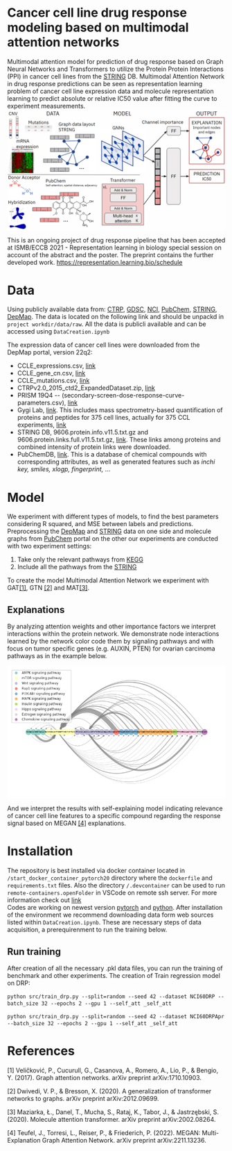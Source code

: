 # Cancer cell line drug response modeling based on multimodal attention networks
Multimodal attention model for prediction of drug response based on Graph Neural Networks and Transformers to utilize the Protein Protein Interactions (PPI) in cancer cell lines from the [STRING](https://string-db.org/cgi/download?sessionId=biPKFt1UqkvP&species_text=Homo+sapiens) DB. Multimodal Attention Network in drug response predictions can be seen as representation learning problem of cancer cell line expression data and molecule representation learning to predict absolute or relative IC50 value after fitting the curve to experiment measurements.  
<img src="figures/Info MAN.png"
     alt="MAN-png"
     style="float: left; margin-right: 10px;margin-bottom: 14px;" />
<br/>

This is an ongoing project of drug response pipeline that has been accepted at ISMB/ECCB 2021 - Representation learning in biology special session on account of the abstract and the poster. The preprint contains the further developed work. https://representation.learning.bio/schedule 

# Data
Using publicly available data from: [CTRP](https://ctd2-data.nci.nih.gov/Public/Broad/CTRPv2.0_2015_ctd2_ExpandedDataset/CTRPv2.0_2015_ctd2_ExpandedDataset.zip)<a id="ctrp"></a>, [GDSC](https://www.cancerrxgene.org/downloads/bulk_download)<a id="gdsc"></a>, [NCI](https://wiki.nci.nih.gov/display/NCIDTPdata/NCI-60+Growth+Inhibition+Data), [PubChem](https://pubchem.ncbi.nlm.nih.gov/)<a id="pubchem"></a>, [STRING](https://string-db.org/cgi/download?sessionId=biPKFt1UqkvP&species_text=Homo+sapiens)<a id="string"></a>, [DepMap](https://depmap.org/portal/download/)<a id="depmap"></a>. The data is located on the following link and should be unpackd in `project workdir/data/raw`. All the data is publicli available and can be accessed using `DataCreation.ipynb`<br/> 

The expression data of cancer cell lines were downloaded from the DepMap portal, version 22q2:
- CCLE_expressions.csv, [link](https://ndownloader.figshare.com/files/34989919)
- CCLE_gene_cn.csv, [link](https://ndownloader.figshare.com/files/34989937)
- CCLE_mutations.csv, [link](https://ndownloader.figshare.com/files/34989940)
- CTRPv2.0_2015_ctd2_ExpandedDataset.zip, [link](https://ctd2-data.nci.nih.gov/Public/Broad/CTRPv2.0_2015_ctd2_ExpandedDataset/CTRPv2.0_2015_ctd2_ExpandedDataset.zip)
- PRISM 19Q4 -- (secondary-screen-dose-response-curve-parameters.csv), [link](https://ndownloader.figshare.com/files/20237739)
- Gygi Lab, [link](https://gygi.hms.harvard.edu/data/ccle/Table_S2_Protein_Quant_Normalized.xlsx). This includes mass spectrometry-based quantification of proteins and peptides for 375 cell lines, actually for 375 CCL experiments, [link](https://www.cell.com/cell/fulltext/S0092-8674(19)31385-6)
- STRING DB, 9606.protein.info.v11.5.txt.gz and 9606.protein.links.full.v11.5.txt.gz, [link](https://string-db.org/cgi/download?sessionId=biPKFt1UqkvP&species_text=Homo+sapiens). These links among proteins and combined intensity of protein links were downloaded.
- PubChemDB, [link](https://pubchem.ncbi.nlm.nih.gov/). This is a database of chemical compounds with corresponding attributes, as well as generated features such as *inchi key, smiles, xlogp, fingerprint,* ...

# Model
We experiment with different types of models, to find the best parameters considering R squared, and MSE between labels and predictions. Preprocessing the [DepMap](#depmap) and [STRING](#string) data on one side and molecule graphs from [PubChem](#pubchem) portal on the other our experiments are conducted with two experiment settings: 
1. Take only the relevant pathways from [KEGG](https://www.genome.jp/kegg/)
2. Include all the pathways from the [STRING](#string)

To create the model Multimodal Attention Network we experiment with GAT[[1]](#1), GTN [[2]](#2) and MAT[[3]](#3). 

## Explanations

By analyzing attention weights and other importance factors we interpret interactions within the protein network. We demonstrate node interactions learned by the network color code them by signaling pathways and with focus on tumor specific genes (e.g. AUXIN, PTEN) for ovarian carcinoma pathways as in the example below.

<img src="figures/PPI pathway explanation.png"
     alt="MAN-png"
     style="float: left; margin-right: 10px;margin-bottom: 14px;" />
<br/>

And we interpret the results with self-explaining model indicating relevance of cancer cell line features to a specific compound regarding the response signal based on MEGAN [[4]](#4) explanations. 

# Installation
The repository is best installed via docker container located in `/start_docker_container_pytorch20` directory where the `dockerfile` and `requirements.txt` files. Also the directory `/.devcontainer` can be used to run `remote-containers.openFolder` in VSCode on remote ssh server. For more information check out [link](https://code.visualstudio.com/docs/devcontainers/containers)<br/>
Codes are working on newest version [pytorch](https://pytorch.org/) and [python](https://www.python.org/). After installation of the environment we recommend downloading data form web sources listed within `DataCreation.ipynb`. These are necessary steps of data acquisition, a prerequirenment to run the training below. <br/>

## Run training
After creation of all the necessary .pkl data files, you can run the training of benchmark and other experiments. The creation of 
Train regression model on DRP:<br/>
<pre><code>python src/train_drp.py --split=random --seed 42 --dataset NCI60DRP --batch_size 32 --epochs 2 --gpu 1 --self_att _self_att  </code></pre>

<pre><code>python src/train_drp.py --split=random --seed 42 --dataset NCI60DRPApr --batch_size 32 --epochs 2 --gpu 1 --self_att _self_att </code></pre>

# References
[1] <a id="1"></a>
Veličković, P., Cucurull, G., Casanova, A., Romero, A., Lio, P., & Bengio, Y. (2017). Graph attention networks. arXiv preprint arXiv:1710.10903.

[2] <a id="2"></a>Dwivedi, V. P., & Bresson, X. (2020). A generalization of transformer networks to graphs. arXiv preprint arXiv:2012.09699.

[3] <a id="3"></a>Maziarka, Ł., Danel, T., Mucha, S., Rataj, K., Tabor, J., & Jastrzębski, S. (2020). Molecule attention transformer. arXiv preprint arXiv:2002.08264.

[4] <a id="4"></a>Teufel, J., Torresi, L., Reiser, P., & Friederich, P. (2022). MEGAN: Multi-Explanation Graph Attention Network. arXiv preprint arXiv:2211.13236.